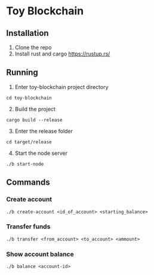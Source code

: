 # Toy Blockchain

## Installation

1. Clone the repo
2. Install rust and cargo https://rustup.rs/

## Running

1. Enter toy-blockchain project directory

```
cd toy-blockchain
```

2. Build the project

```
cargo build --release
```

3. Enter the release folder

```
cd target/release
```

4. Start the node server

```
./b start-node
```

## Commands

### Create account

```
./b create-account <id_of_account> <starting_balance>
```

### Transfer funds

```
./b transfer <from_account> <to_account> <ammount>
```

### Show account balance

```
./b balance <account-id>
```
